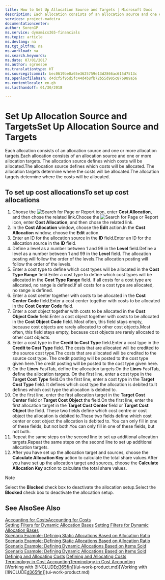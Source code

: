 ```yaml
---
title: How to Set Up Allocation Source and Targets | Microsoft Docs
description: Each allocation consists of an allocation source and one or more allocation targets. The allocation source defines which costs will be allocated. The allocation targets determine where the costs will be allocated.
services: project-madeira
documentationcenter: 
author: SorenGP
ms.service: dynamics365-financials
ms.topic: article
ms.devlang: na
ms.tgt_pltfrm: na
ms.workload: na
ms.search.keywords: 
ms.date: 07/01/2017
ms.author: sgroespe
ms.translationtype: HT
ms.sourcegitcommit: bec0619be0a65e3625759e13d2866ac615d7513c
ms.openlocfilehash: d4dcf5f95d5fc44d4b8fb72b55d905c876989a56
ms.contentlocale: en-gb
ms.lasthandoff: 01/30/2018

---
```

# <a name="set-up-allocation-source-and-targets"></a><span data-ttu-id="2ef35-105">Set Up Allocation Source and Targets</span><span class="sxs-lookup"><span data-stu-id="2ef35-105">Set Up Allocation Source and Targets</span></span>
<span data-ttu-id="2ef35-106">Each allocation consists of an allocation source and one or more allocation targets.</span><span class="sxs-lookup"><span data-stu-id="2ef35-106">Each allocation consists of an allocation source and one or more allocation targets.</span></span> <span data-ttu-id="2ef35-107">The allocation source defines which costs will be allocated.</span><span class="sxs-lookup"><span data-stu-id="2ef35-107">The allocation source defines which costs will be allocated.</span></span> <span data-ttu-id="2ef35-108">The allocation targets determine where the costs will be allocated.</span><span class="sxs-lookup"><span data-stu-id="2ef35-108">The allocation targets determine where the costs will be allocated.</span></span>  

## <a name="to-set-up-cost-allocations"></a><span data-ttu-id="2ef35-109">To set up cost allocations</span><span class="sxs-lookup"><span data-stu-id="2ef35-109">To set up cost allocations</span></span>  
1.  <span data-ttu-id="2ef35-110">Choose the ![Search for Page or Report](media/ui-search/search_small.png "Search for Page or Report icon") icon, enter **Cost Allocation**, and then chose the related link.</span><span class="sxs-lookup"><span data-stu-id="2ef35-110">Choose the ![Search for Page or Report](media/ui-search/search_small.png "Search for Page or Report icon") icon, enter **Cost Allocation**, and then chose the related link.</span></span>  
2.  <span data-ttu-id="2ef35-111">In the **Cost Allocation** window, choose the **Edit** action.</span><span class="sxs-lookup"><span data-stu-id="2ef35-111">In the **Cost Allocation** window, choose the **Edit** action.</span></span>  
3.  <span data-ttu-id="2ef35-112">Enter an ID for the allocation source in the **ID** field.</span><span class="sxs-lookup"><span data-stu-id="2ef35-112">Enter an ID for the allocation source in the **ID** field.</span></span>  
4.  <span data-ttu-id="2ef35-113">Define a level as a number between 1 and 99 in the **Level** field.</span><span class="sxs-lookup"><span data-stu-id="2ef35-113">Define a level as a number between 1 and 99 in the **Level** field.</span></span> <span data-ttu-id="2ef35-114">The allocation posting will follow the order of the levels.</span><span class="sxs-lookup"><span data-stu-id="2ef35-114">The allocation posting will follow the order of the levels.</span></span>  
5.  <span data-ttu-id="2ef35-115">Enter a cost type to define which cost types will be allocated in the **Cost Type Range** field.</span><span class="sxs-lookup"><span data-stu-id="2ef35-115">Enter a cost type to define which cost types will be allocated in the **Cost Type Range** field.</span></span> <span data-ttu-id="2ef35-116">If all costs for a cost type are allocated, no range is defined.</span><span class="sxs-lookup"><span data-stu-id="2ef35-116">If all costs for a cost type are allocated, no range is defined.</span></span>  
6.  <span data-ttu-id="2ef35-117">Enter a cost center together with costs to be allocated in the **Cost Center Code** field.</span><span class="sxs-lookup"><span data-stu-id="2ef35-117">Enter a cost center together with costs to be allocated in the **Cost Center Code** field.</span></span>  
7.  <span data-ttu-id="2ef35-118">Enter a cost object together with costs to be allocated in the **Cost Object Code** field.</span><span class="sxs-lookup"><span data-stu-id="2ef35-118">Enter a cost object together with costs to be allocated in the **Cost Object Code** field.</span></span> <span data-ttu-id="2ef35-119">Most often, this field stays empty, because cost objects are rarely allocated to other cost objects.</span><span class="sxs-lookup"><span data-stu-id="2ef35-119">Most often, this field stays empty, because cost objects are rarely allocated to other cost objects.</span></span>  
8.  <span data-ttu-id="2ef35-120">Enter a cost type in the **Credit to Cost Type** field.</span><span class="sxs-lookup"><span data-stu-id="2ef35-120">Enter a cost type in the **Credit to Cost Type** field.</span></span> <span data-ttu-id="2ef35-121">The costs that are allocated will be credited to the source cost type.</span><span class="sxs-lookup"><span data-stu-id="2ef35-121">The costs that are allocated will be credited to the source cost type.</span></span> <span data-ttu-id="2ef35-122">The credit posting will be posted to the cost type given here.</span><span class="sxs-lookup"><span data-stu-id="2ef35-122">The credit posting will be posted to the cost type given here.</span></span>  
9. <span data-ttu-id="2ef35-123">On the **Lines** FastTab, define the allocation targets.</span><span class="sxs-lookup"><span data-stu-id="2ef35-123">On the **Lines** FastTab, define the allocation targets.</span></span> <span data-ttu-id="2ef35-124">On the first line, enter a cost type in the **Target Cost Type** field.</span><span class="sxs-lookup"><span data-stu-id="2ef35-124">On the first line, enter a cost type in the **Target Cost Type** field.</span></span> <span data-ttu-id="2ef35-125">It defines which cost type the allocation is debited to.</span><span class="sxs-lookup"><span data-stu-id="2ef35-125">It defines which cost type the allocation is debited to.</span></span>  
10. <span data-ttu-id="2ef35-126">On the first line, enter the first allocation target in the **Target Cost Center** field or **Target Cost Object** the field.</span><span class="sxs-lookup"><span data-stu-id="2ef35-126">On the first line, enter the first allocation target in the **Target Cost Center** field or **Target Cost Object** the field.</span></span> <span data-ttu-id="2ef35-127">These two fields define which cost centre or cost object the allocation is debited to.</span><span class="sxs-lookup"><span data-stu-id="2ef35-127">These two fields define which cost center or cost object the allocation is debited to.</span></span> <span data-ttu-id="2ef35-128">You can only fill in one of these fields, but not both.</span><span class="sxs-lookup"><span data-stu-id="2ef35-128">You can only fill in one of these fields, but not both.</span></span>  
11. <span data-ttu-id="2ef35-129">Repeat the same steps on the second line to set up additional allocation targets.</span><span class="sxs-lookup"><span data-stu-id="2ef35-129">Repeat the same steps on the second line to set up additional allocation targets.</span></span>  
12. <span data-ttu-id="2ef35-130">After you have set up the allocation target and sources, choose the **Calculate Allocation Key** action to calculate the total share values.</span><span class="sxs-lookup"><span data-stu-id="2ef35-130">After you have set up the allocation target and sources, choose the **Calculate Allocation Key** action to calculate the total share values.</span></span>  

> [!NOTE]  
>  <span data-ttu-id="2ef35-131">Select the **Blocked** check box to deactivate the allocation setup.</span><span class="sxs-lookup"><span data-stu-id="2ef35-131">Select the **Blocked** check box to deactivate the allocation setup.</span></span>  

## <a name="see-also"></a><span data-ttu-id="2ef35-132">See Also</span><span class="sxs-lookup"><span data-stu-id="2ef35-132">See Also</span></span>  
[<span data-ttu-id="2ef35-133">Accounting for Costs</span><span class="sxs-lookup"><span data-stu-id="2ef35-133">Accounting for Costs</span></span>](finance-manage-cost-accounting.md)  
 <span data-ttu-id="2ef35-134">[Setting Filters for Dynamic Allocation Bases](finance-setting-filters-for-dynamic-allocation-bases.md) </span><span class="sxs-lookup"><span data-stu-id="2ef35-134">[Setting Filters for Dynamic Allocation Bases](finance-setting-filters-for-dynamic-allocation-bases.md) </span></span>  
 <span data-ttu-id="2ef35-135">[Scenario Example: Defining Static Allocations Based on Allocation Ratio](finance-scenario-example-defining-static-allocations-based-on-allocation-ratio.md) </span><span class="sxs-lookup"><span data-stu-id="2ef35-135">[Scenario Example: Defining Static Allocations Based on Allocation Ratio](finance-scenario-example-defining-static-allocations-based-on-allocation-ratio.md) </span></span>  
 <span data-ttu-id="2ef35-136">[Scenario Example: Defining Dynamic Allocations Based on Items Sold](finance-scenario-example-defining-dynamic-allocations-based-on-items-sold.md) </span><span class="sxs-lookup"><span data-stu-id="2ef35-136">[Scenario Example: Defining Dynamic Allocations Based on Items Sold](finance-scenario-example-defining-dynamic-allocations-based-on-items-sold.md) </span></span>  
 <span data-ttu-id="2ef35-137">[Defining and Allocating Costs](finance-define-and-allocate-costs.md) </span><span class="sxs-lookup"><span data-stu-id="2ef35-137">[Defining and Allocating Costs](finance-define-and-allocate-costs.md) </span></span>  
 [<span data-ttu-id="2ef35-138">Terminology in Cost Accounting</span><span class="sxs-lookup"><span data-stu-id="2ef35-138">Terminology in Cost Accounting</span></span>](finance-terminology-in-cost-accounting.md)  
 <span data-ttu-id="2ef35-139">[Working with [!INCLUDE[d365fin](includes/d365fin_md.md)]](ui-work-product.md)</span><span class="sxs-lookup"><span data-stu-id="2ef35-139">[Working with [!INCLUDE[d365fin](includes/d365fin_md.md)]](ui-work-product.md)</span></span>

